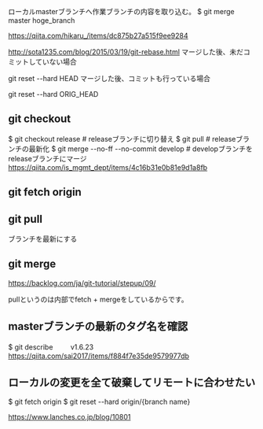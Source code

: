 ローカルmasterブランチへ作業ブランチの内容を取り込む。
$ git merge master hoge_branch

https://qiita.com/hikaru_/items/dc875b27a515f9ee9284


http://sota1235.com/blog/2015/03/19/git-rebase.html
マージした後、未だコミットしていない場合

git reset --hard HEAD
マージした後、コミットも行っている場合

git reset --hard ORIG_HEAD
 
 ## git checkout
 $ git checkout release                  # releaseブランチに切り替え
$ git pull                              # releaseブランチの最新化
$ git merge --no-ff --no-commit develop # developブランチをreleaseブランチにマージ
https://qiita.com/is_mgmt_dept/items/4c16b31e0b81e9d1a8fb

 ## git fetch origin
 
 ## git pull
 ブランチを最新にする
 
 ## git merge
 https://backlog.com/ja/git-tutorial/stepup/09/

pullというのは内部でfetch + mergeをしているからです。

## masterブランチの最新のタグ名を確認
$ git describe
　　 v1.6.23
   https://qiita.com/sai2017/items/f884f7e35de9579977db


## ローカルの変更を全て破棄してリモートに合わせたい

$ git fetch origin
$ git reset --hard origin/{branch name}

https://www.lanches.co.jp/blog/10801
